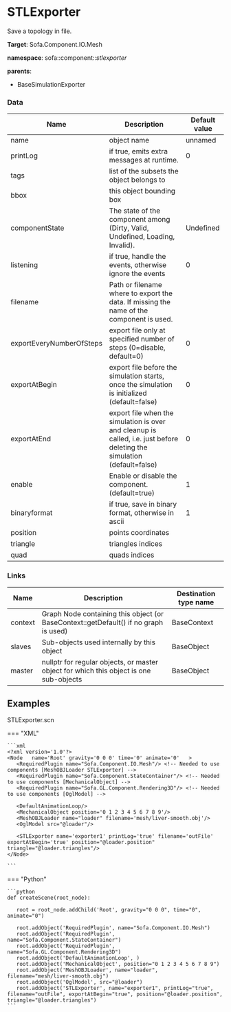 <!-- generate_doc -->
# STLExporter

Save a topology in file.


__Target__: Sofa.Component.IO.Mesh

__namespace__: sofa::component::_stlexporter_

__parents__:

- BaseSimulationExporter

### Data

<table>
    <thead>
        <tr>
            <th>Name</th>
            <th>Description</th>
            <th>Default value</th>
        </tr>
    </thead>
    <tbody>
	<tr>
		<td>name</td>
		<td>
object name
		</td>
		<td>unnamed</td>
	</tr>
	<tr>
		<td>printLog</td>
		<td>
if true, emits extra messages at runtime.
		</td>
		<td>0</td>
	</tr>
	<tr>
		<td>tags</td>
		<td>
list of the subsets the object belongs to
		</td>
		<td></td>
	</tr>
	<tr>
		<td>bbox</td>
		<td>
this object bounding box
		</td>
		<td></td>
	</tr>
	<tr>
		<td>componentState</td>
		<td>
The state of the component among (Dirty, Valid, Undefined, Loading, Invalid).
		</td>
		<td>Undefined</td>
	</tr>
	<tr>
		<td>listening</td>
		<td>
if true, handle the events, otherwise ignore the events
		</td>
		<td>0</td>
	</tr>
	<tr>
		<td>filename</td>
		<td>
Path or filename where to export the data.  If missing the name of the component is used.
		</td>
		<td></td>
	</tr>
	<tr>
		<td>exportEveryNumberOfSteps</td>
		<td>
export file only at specified number of steps (0=disable, default=0)
		</td>
		<td>0</td>
	</tr>
	<tr>
		<td>exportAtBegin</td>
		<td>
export file before the simulation starts, once the simulation is initialized (default=false)
		</td>
		<td>0</td>
	</tr>
	<tr>
		<td>exportAtEnd</td>
		<td>
export file when the simulation is over and cleanup is called, i.e. just before deleting the simulation (default=false)
		</td>
		<td>0</td>
	</tr>
	<tr>
		<td>enable</td>
		<td>
Enable or disable the component. (default=true)
		</td>
		<td>1</td>
	</tr>
	<tr>
		<td>binaryformat</td>
		<td>
if true, save in binary format, otherwise in ascii
		</td>
		<td>1</td>
	</tr>
	<tr>
		<td>position</td>
		<td>
points coordinates
		</td>
		<td></td>
	</tr>
	<tr>
		<td>triangle</td>
		<td>
triangles indices
		</td>
		<td></td>
	</tr>
	<tr>
		<td>quad</td>
		<td>
quads indices
		</td>
		<td></td>
	</tr>

</tbody>
</table>

### Links


| Name | Description | Destination type name |
| ---- | ----------- | --------------------- |
|context|Graph Node containing this object (or BaseContext::getDefault() if no graph is used)|BaseContext|
|slaves|Sub-objects used internally by this object|BaseObject|
|master|nullptr for regular objects, or master object for which this object is one sub-objects|BaseObject|

## Examples 

STLExporter.scn

=== "XML"

    ```xml
    <?xml version='1.0'?>
    <Node 	name='Root' gravity='0 0 0' time='0' animate='0'   >
       <RequiredPlugin name="Sofa.Component.IO.Mesh"/> <!-- Needed to use components [MeshOBJLoader STLExporter] -->
       <RequiredPlugin name="Sofa.Component.StateContainer"/> <!-- Needed to use components [MechanicalObject] -->
       <RequiredPlugin name="Sofa.GL.Component.Rendering3D"/> <!-- Needed to use components [OglModel] -->
    
       <DefaultAnimationLoop/>
       <MechanicalObject position='0 1 2 3 4 5 6 7 8 9'/>
       <MeshOBJLoader name="loader" filename='mesh/liver-smooth.obj'/>
       <OglModel src="@loader"/>
    
       <STLExporter name='exporter1' printLog='true' filename='outFile' exportAtBegin='true' position="@loader.position" triangle="@loader.triangles"/>
    </Node>

    ```

=== "Python"

    ```python
    def createScene(root_node):

       root = root_node.addChild('Root', gravity="0 0 0", time="0", animate="0")

       root.addObject('RequiredPlugin', name="Sofa.Component.IO.Mesh")
       root.addObject('RequiredPlugin', name="Sofa.Component.StateContainer")
       root.addObject('RequiredPlugin', name="Sofa.GL.Component.Rendering3D")
       root.addObject('DefaultAnimationLoop', )
       root.addObject('MechanicalObject', position="0 1 2 3 4 5 6 7 8 9")
       root.addObject('MeshOBJLoader', name="loader", filename="mesh/liver-smooth.obj")
       root.addObject('OglModel', src="@loader")
       root.addObject('STLExporter', name="exporter1", printLog="true", filename="outFile", exportAtBegin="true", position="@loader.position", triangle="@loader.triangles")
    ```

